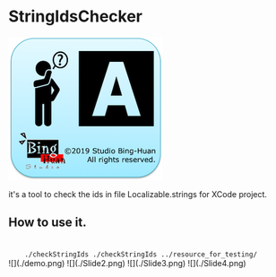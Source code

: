 # StringIdsChecker
![](./logo.png)  

it's a tool to check the ids in file Localizable.strings for XCode project.

## How to use it.
<code>  
	./checkStringIds ./checkStringIds ../resource_for_testing/  
</code>  
![](./demo.png)   
![](./Slide2.png)  
![](./Slide3.png)  
![](./Slide4.png)  

